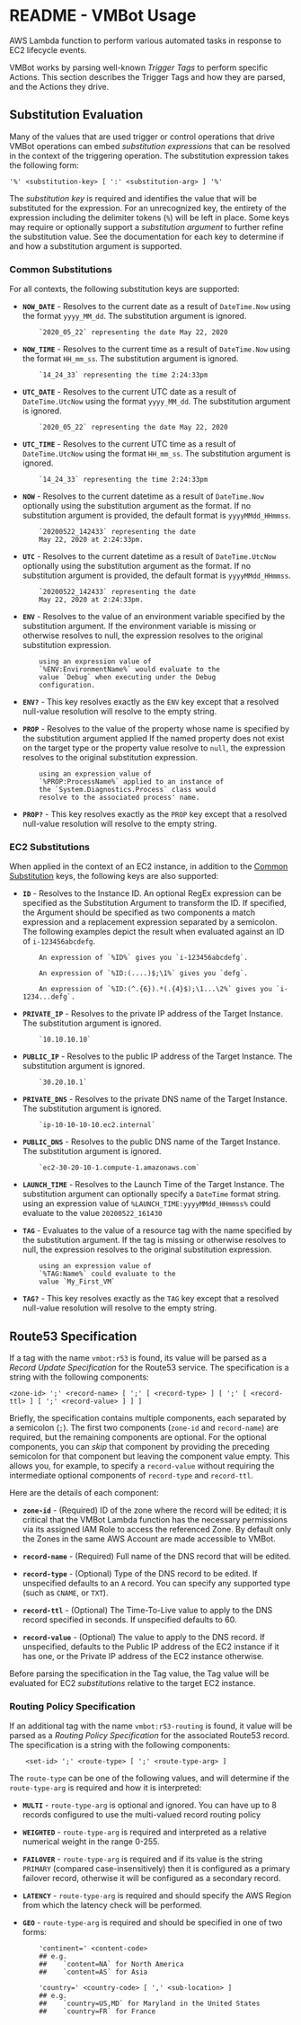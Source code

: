 # README - VMBot Usage

AWS Lambda function to perform various automated tasks in response to EC2 lifecycle events.

VMBot works by parsing well-known _Trigger Tags_ to perform specific Actions.  This section
describes the Trigger Tags and how they are parsed, and the Actions they drive.

## Substitution Evaluation

Many of the values that are used trigger or control operations that drive VMBot operations
can embed _substitution expressions_ that can be resolved in the context of the triggering
operation.  The substitution expression takes the following form:

```code
'%' <substitution-key> [ ':' <substitution-arg> ] '%'
```

The _substitution key_ is required and identifies the value that will be substituted for
the expression.  For an unrecognized key, the entirety of the expression including the
delimiter tokens (`%`) will be left in place.  Some keys may require or optionally support
a _substitution argument_ to further refine the substitution value.  See the documentation
for each key to determine if and how a substitution argument is supported.

### Common Substitutions

For all contexts, the following substitution keys are supported:

* **`NOW_DATE`** - Resolves to the current date as a result
    of `DateTime.Now` using the format `yyyy_MM_dd`.
    The substitution argument is ignored.

    ```example
        `2020_05_22` representing the date May 22, 2020
    ```

* **`NOW_TIME`** - Resolves to the current time as a result
    of `DateTime.Now` using the format `HH_mm_ss`.
    The substitution argument is ignored.

    ```example
        `14_24_33` representing the time 2:24:33pm
    ```

* **`UTC_DATE`** - Resolves to the current UTC date as a result
    of `DateTime.UtcNow` using the format `yyyy_MM_dd`.
    The substitution argument is ignored.

    ```example
        `2020_05_22` representing the date May 22, 2020
    ```

* **`UTC_TIME`** - Resolves to the current UTC time as a result
    of `DateTime.UtcNow` using the format `HH_mm_ss`.
    The substitution argument is ignored.

    ```example
        `14_24_33` representing the time 2:24:33pm
    ```

* **`NOW`** - Resolves to the current datetime as a result
    of `DateTime.Now` optionally using the substitution
    argument as the format.  If no substitution argument is
    provided, the default format is `yyyyMMdd_HHmmss`.

    ```example
        `20200522_142433` representing the date
        May 22, 2020 at 2:24:33pm.
    ```

* **`UTC`** - Resolves to the current datetime as a result
    of `DateTime.UtcNow` optionally using the substitution
    argument as the format.  If no substitution argument is
    provided, the default format is `yyyyMMdd_HHmmss`.

    ```example
        `20200522_142433` representing the date
        May 22, 2020 at 2:24:33pm.
    ```

* **`ENV`** - Resolves to the value of an environment variable
    specified by the substitution argument.
    If the environment variable is missing or otherwise resolves
    to null, the expression resolves to the original substitution
    expression.

    ```example
        using an expression value of
        `%ENV:EnvironmentName%` would evaluate to the
        value `Debug` when executing under the Debug
        configuration.
    ```

* **`ENV?`** - This key resolves exactly as the `ENV`
    key except that a resolved null-value resolution
    will resolve to the empty string.
* **`PROP`** - Resolves to the value of the property whose
    name is specified by the substitution argument applied
    If the named property does not exist on the target type
    or the property value resolve to `null`, the
    expression resolves to the original substitution
    expression.

    ```example
        using an expression value of
        `%PROP:ProcessName%` applied to an instance of
        the `System.Diagnostics.Process` class would
        resolve to the associated process' name.
    ```

* **`PROP?`** - This key resolves exactly as the `PROP`
    key except that a resolved null-value resolution
    will resolve to the empty string.

### EC2 Substitutions

When applied in the context of an EC2 instance, in addition to the
[Common Substitution](#common-substitutions) keys, the following
keys are also supported:

* **`ID`** - Resolves to the Instance ID.
    An optional RegEx expression can be specified as
    the Substitution Argument to transform the ID.  If
    specified, the Argument should be specified as two
    components a match expression and a replacement expression
    separated by a semicolon.  The following examples depict
    the result when evaluated against an ID of `i-123456abcdefg`.

    ```example
        An expression of `%ID%` gives you `i-123456abcdefg`.
    ```

    ```example
        An expression of `%ID:(....)$;\1%` gives you `defg`.
    ```

    ```example
        An expression of `%ID:(^.{6}).*(.{4}$);\1...\2%` gives you `i-1234...defg`.
    ```

* **`PRIVATE_IP`** - Resolves to the private IP address of the Target Instance.
    The substitution argument is ignored.

    ```example
        `10.10.10.10`
    ```

* **`PUBLIC_IP`** - Resolves to the public IP address of the Target Instance.
    The substitution argument is ignored.

    ```example
        `30.20.10.1`
    ```

* **`PRIVATE_DNS`** - Resolves to the private DNS name of the Target Instance.
    The substitution argument is ignored.

    ```example
        `ip-10-10-10-10.ec2.internal`
    ```

* **`PUBLIC_DNS`** - Resolves to the public DNS name of the Target Instance.
    The substitution argument is ignored.

    ```example
        `ec2-30-20-10-1.compute-1.amazonaws.com`
    ```

* **`LAUNCH_TIME`** - Resolves to the Launch Time of the Target Instance.
    The substitution argument can optionally specify a `DateTime`
    format string.
        using an expression value of
        `%LAUNCH_TIME:yyyyMMdd_HHmmss%` could evaluate to the
        value `20200522_161430`

* **`TAG`** - Evaluates to the value of a resource tag with the name
    specified by the substitution argument.
    If the tag is missing or otherwise resolves to null,
    the expression resolves to the original substitution
    expression.

    ```example
        using an expression value of
        `%TAG:Name%` could evaluate to the
        value `My_First_VM`
    ```

* **`TAG?`** - This key resolves exactly as the `TAG`
    key except that a resolved null-value resolution
    will resolve to the empty string.

## Route53 Specification

If a tag with the name `vmbot:r53` is found, its value will be parsed as a
_Record Update Specification_ for the Route53 service.  The specification is
a string with the following components:

```code
<zone-id> ';' <record-name> [ ';' [ <record-type> ] [ ';' [ <record-ttl> ] [ ';' <record-value> ] ] ]
```

Briefly, the specification contains multiple components, each separated by a
semicolon (`;`).  The first two components (`zone-id` and `record-name`) are
required, but the remaining components are optional.  For the optional
components, you can _skip_ that component by providing the preceding semicolon
for that component but leaving the component value empty.  This allows you, for
example, to specify a `record-value` without requiring the intermediate optional
components of `record-type` and `record-ttl`.

Here are the details of each component:

* **`zone-id`** - (Required) ID of the zone where the record will be edited; it is
  critical that the VMBot Lambda function has the necessary permissions via
  its assigned IAM Role to access the referenced Zone.  By default only the
  Zones in the same AWS Account are made accessible to VMBot.

* **`record-name`** - (Required) Full name of the DNS record that will be edited.

* **`record-type`** - (Optional) Type of the DNS record to be edited.  If unspecified
  defaults to an `A` record.  You can specify any supported type (such as `CNAME`,
  or `TXT`).

* **`record-ttl`** - (Optional) The Time-To-Live value to apply to the DNS record
  specified in seconds. If unspecified defaults to 60.

* **`record-value`** - (Optional) The value to apply to the DNS record.
  If unspecified, defaults to the Public IP address of the EC2 instance if it
  has one, or the Private IP address of the EC2 instance otherwise.

Before parsing the specification in the Tag value, the Tag value will be evaluated
for EC2 _substitutions_ relative to the target EC2 instance.

### Routing Policy Specification

If an additional tag with the name `vmbot:r53-routing` is found, it value will be
parsed as a _Routing Policy Specification_ for the associated Route53 record.  The
specification is a string with the following components:

```code
    <set-id> ';' <route-type> [ ';' <route-type-arg> ]
```

The `route-type` can be one of the following values, and will determine
if the `route-type-arg` is required and how it is interpreted:

* **`MULTI`** - `route-type-arg` is optional and ignored.
            You can have up to 8 records configured to use
            the multi-valued record routing policy

* **`WEIGHTED`** - `route-type-arg` is required and interpreted as
            a relative numerical weight in the range 0-255.

* **`FAILOVER`** - `route-type-arg` is required and if its value is
            the string `PRIMARY` (compared case-insensitively) then it is
            configured as a primary failover record, otherwise it will be
            configured as a secondary record.

* **`LATENCY`** - `route-type-arg` is required and should specify
            the AWS Region from which the latency check will be performed.

* **`GEO`** - `route-type-arg` is required and should be specified
            in one of two forms:

    ```code
        'continent=' <content-code>
        ## e.g.
        ##    `content=NA` for North America
        ##    `content=AS` for Asia

        'country=' <country-code> [ ',' <sub-location> ]
        ## e.g.
        ##    `country=US,MD` for Maryland in the United States
        ##    `country=FR` for France
    ```
